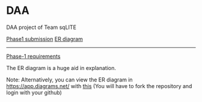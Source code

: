 # DAA
DAA project of Team sqLITE

[Phase1 submission](/phase1_ver1.pdf)
[ER diagram](/sqLITE_ProjectPhase2.pdf)

----------------------------------------------------------------
[Phase-1 requirements](/ProjectPhase1.pdf)

The ER diagram is a huge aid in explanation.

Note: Alternatively, you can view the ER diagram in https://app.diagrams.net/ with [this](/Restaurant%20Ratings.drawio) (You will have to fork the repository and login with your github)
